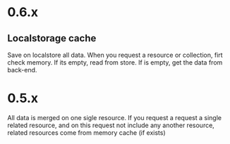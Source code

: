 # 0.6.x

## Localstorage cache

Save on localstore all data. When you request a resource or collection, firt check memory. If its empty, read from store. If is empty, get the data from back-end.

# 0.5.x

All data is merged on one sigle resource. If you request a request a single related resource, and on this request not include any another resource, related resources come from memory cache (if exists)
